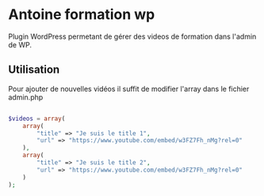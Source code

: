 # Antoine formation wp

Plugin WordPress permetant de gérer des videos de formation dans l'admin de WP.

## Utilisation

Pour ajouter de nouvelles vidéos il suffit de modifier l'array dans le fichier admin.php

```php

$videos = array(
	array(
		"title" => "Je suis le title 1",
		"url" => "https://www.youtube.com/embed/w3FZ7Fh_nMg?rel=0"
	),
	array(
		"title" => "Je suis le title 2",
		"url" => "https://www.youtube.com/embed/w3FZ7Fh_nMg?rel=0"
	)
);

```
